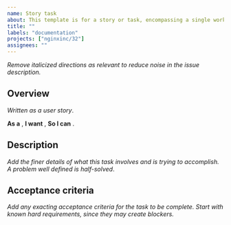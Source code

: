 ```yaml
---
name: Story task
about: This template is for a story or task, encompassing a single work item for completion
title: ""
labels: "documentation"
projects: ["nginxinc/32"]
assignees: ""
---
```


*Remove italicized directions as relevant to reduce noise in the issue description.*

## Overview

*Written as a user story*.

**As a** <user>, **I want** <thing>, **So I can** <action>.

## Description

*Add the finer details of what this task involves and is trying to accomplish. A problem well defined is half-solved*.

## Acceptance criteria

*Add any exacting acceptance criteria for the task to be complete. Start with known hard requirements, since they may create blockers.*